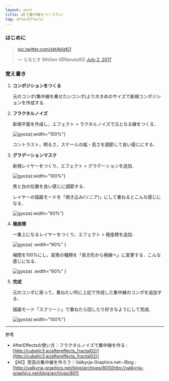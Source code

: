```yaml
---
layout: post
title: AEで集中線をつくりたい
tag: AfterEffects
---
```


### はじめに

<blockquote class="twitter-tweet tw-align-center" data-conversation="true" data-cards="" data-partner="tweetdeck"><p lang="und" dir="ltr"><a href="https://t.co/xktAklzKj1">pic.twitter.com/xktAklzKj1</a></p>&mdash; らなとす 8thGen (@Ranats85) <a href="https://twitter.com/Ranats85/status/881526657562976256">July 2, 2017</a></blockquote>
<script async src="//platform.twitter.com/widgets.js" charset="utf-8"></script>

### 覚え書き

1. **コンポジションをつくる**

    元のコンポ(集中線を乗せたいコンポ)より大きめのサイズで新規コンポジションを作成する.

2. **フラクタルノイズ**

    新規平面を作成し，エフェクト > ラクタルノイズで元となる線をつくる．
    
    ![gyoza]({{site.baseurl}}/images/gyoza/fractal.png){:width="100%"}
    
    コントラスト，明るさ，スケールの幅・高さを調節して良い感じにする．

3. **グラデーションマスク**

    新規レイヤーをつくり，エフェクト > グラデーションを追加．
    
    ![gyoza]({{site.baseurl}}/images/gyoza/gradation.png){:width="100%"}
    
    黒と白の位置を良い感じに調節する．
    
    レイヤーの描画モードを「焼き込み(リニア)」にして重ねるとこんな感じになる．
    
    ![gyoza]({{site.baseurl}}/images/gyoza/fractal_gradation.png){:width="60%"}

4. **極座標**

    一番上になるレイヤーをつくり，エフェクト > 極座標を追加．
    
    ![gyoza]({site.baseurl}}/images/gyoza/kyokuzahyou_param.jpg){ :width="60%" }
    
    補間を100%にし，変換の種類を「長方形から極線へ」に変更する．こんな感じになる．
    
    ![gyoza]({{site/baseurl}}/images/gyoza/fractal_kyokuzahyou.png){ :width="60%" }
    
5. **完成**

    元のコンポに戻って，重ねたい所に上記で作成した集中線のコンポを追加する．
    
    描画モード「スクリーン」で重ねたら回したり好きなようにして完成．
    
    ![gyoza]({{site.baseurl}}/images/gyoza/saigo.png){:width="100%"}
    
---
参考

- AfterEffectsの使い方｜フラクタルノイズで集中線を作る : [http://cubelic3.jp/aftereffects_fractal02/](http://cubelic3.jp/aftereffects_fractal02/)
- 【AE】至高の集中線を作ろう｜Valkyrja-Graphics.net∽Blog : [http://valkyrja-graphics.net/blog/archives/801](http://valkyrja-graphics.net/blog/archives/801)
